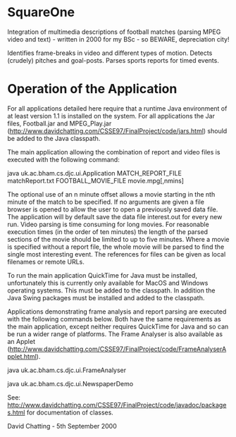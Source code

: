 SquareOne
=========

Integration of multimedia descriptions of football matches (parsing MPEG video and text) - written in 2000 for my BSc - so BEWARE, depreciation city!

Identifies frame-breaks in video and different types of motion. Detects (crudely) pitches and goal-posts. Parses sports reports for timed events.

Operation of the Application
============================

For all applications detailed here require that a runtime Java environment 
of at least version 1.1 is installed on the system. For all applications the 
Jar files, Football.jar and MPEG_Play.jar 
(http://www.davidchatting.com/CSSE97/FinalProject/code/jars.html) 
should be added to the Java classpath.

The main application allowing the combination of report and video files is 
executed with the following command:

java uk.ac.bham.cs.djc.ui.Application MATCH_REPORT_FILE matchReport.txt 
FOOTBALL_MOVIE_FILE movie.mpg[,nmins]

The optional use of an n minute offset allows a movie starting in the nth 
minute of the match to be specified. If no arguments are given a file browser is 
opened to allow the user to open a previously saved data file. The application 
will by default save the data file interest.out for every new run. Video 
parsing is time consuming for long movies. For reasonable execution times (in the 
order of ten minutes) the length of the parsed sections of the movie should be 
limited to up to five minutes. Where a movie is specified without a report file, 
the whole movie will be parsed to find the single most interesting event. The 
references for files can be given as local filenames or remote URLs.

To run the main application QuickTime for Java must be installed, 
unfortunately this is currently only available for MacOS and Windows operating systems. 
This must be added to the classpath. In addition the Java Swing packages must 
be installed and added to the classpath. 

Applications demonstrating frame analysis and report parsing are executed 
with the following commands below. Both have the same requirements as the main 
application, except neither requires QuickTime for Java and so can be run a wider range 
of platforms. The Frame Analyser is also available as an Applet 
(http://www.davidchatting.com/CSSE97/FinalProject/code/FrameAnalyserApplet.html).

java uk.ac.bham.cs.djc.ui.FrameAnalyser

java uk.ac.bham.cs.djc.ui.NewspaperDemo


See: http://www.davidchatting.com/CSSE97/FinalProject/code/javadoc/packages.html for 
documentation of classes.


David Chatting - 5th September 2000
